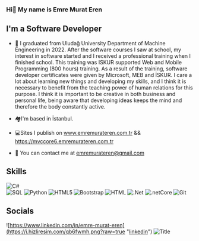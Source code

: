 ###  Hi👋 My name is Emre Murat Eren

## I'm a Software Developer

- 💬 I graduated from Uludağ University Department of Machine Engineering in 2022. After the software courses I saw at school, my interest in software started and I received a professional training when I finished school. This training was ISKUR supported Web and Mobile Programming (800 hours) training. As a result of the training, software developer certificates were given by Microsoft, MEB and İSKUR. I care a lot about learning new things and developing my skills, and I think it is necessary to benefit from the teaching power of human relations for this purpose. I think it is important to be creative in both business and personal life, being aware that developing ideas keeps the mind and therefore the body constantly active.


- :houses:I'm based in İstanbul.
- :computer:Sites I publish on 
www.emremurateren.com.tr && https://mvccore6.emremurateren.com.tr
- :e-mail: You can contact me at emremurateren@gmail.com


## Skills

![C#](https://i.hizliresim.com/isxv88v.png?raw=true "C#")  
![SQL](https://i.hizliresim.com/av9x5xg.png?raw=true "SQL") 
![Python](https://i.hizliresim.com/pc83ery.png?raw=true "Python") 
![HTML5](https://i.hizliresim.com/kwrgn3g.png?raw=true "HTML5") 
![Bootstrap](https://i.hizliresim.com/5a1qepi.png?raw=true "Bootstrap") 
![HTML](https://i.hizliresim.com/az054si.png?raw=true "HTML") 
![.Net](https://i.hizliresim.com/4bdlfr9.png?raw=true ".Net") 
![.netCore](https://i.hizliresim.com/78wxfxx.png?raw=true ".netCore") 
![Git](https://i.hizliresim.com/7be9gh1.png?raw=true "Git")

## Socials
![https://www.linkedin.com/in/emre-murat-eren](https://i.hizliresim.com/qb6fwmh.png?raw=true "[linkedin](https://www.linkedin.com/in/emre-murat-eren)") ![](https://i.hizliresim.com/68ayugq.png?raw=true "Title")
